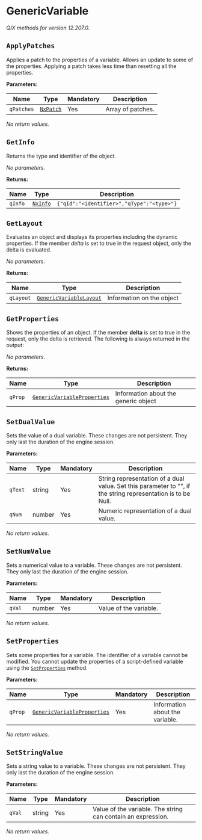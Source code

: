 
<!-- markdownlint-disable -->
<!-- proselint-disable -->
# GenericVariable

_QIX methods for version 12.207.0._

## `ApplyPatches`

Applies a patch to the properties of a variable. Allows an update to some of the properties.
Applying a patch takes less time than resetting all the properties.

**Parameters:**

| Name | Type | Mandatory | Description |
| ---- | ---- | --------- | ----------- |
| `qPatches` | [`NxPatch`](./definitions.md#nxpatch) | Yes | Array of patches. |

_No return values._

## `GetInfo`

Returns the type and identifier of the object.

_No parameters._

**Returns:**

| Name | Type | Description |
| ---- | ---- | ----------- |
| `qInfo` | [`NxInfo`](./definitions.md#nxinfo) | `{"qId":"<identifier>","qType":"<type>"}` |

## `GetLayout`

Evaluates an object and displays its properties including the dynamic properties.
If the member _delta_ is set to true in the request object, only the delta is evaluated.

_No parameters._

**Returns:**

| Name | Type | Description |
| ---- | ---- | ----------- |
| `qLayout` | [`GenericVariableLayout`](./definitions.md#genericvariablelayout) | Information on the object |

## `GetProperties`

Shows the properties of an object.
If the member **delta** is set to true in the request, only the delta is retrieved. 
The following is always returned in the output:

_No parameters._

**Returns:**

| Name | Type | Description |
| ---- | ---- | ----------- |
| `qProp` | [`GenericVariableProperties`](./definitions.md#genericvariableproperties) | Information about the generic object |

## `SetDualValue`

Sets the value of a dual variable.
These changes are not persistent. They only last the duration of the engine session.

**Parameters:**

| Name | Type | Mandatory | Description |
| ---- | ---- | --------- | ----------- |
| `qText` | string | Yes | String representation of a dual value. Set this parameter to "", if the string representation is to be Null. |
| `qNum` | number | Yes | Numeric representation of a dual value. |

_No return values._

## `SetNumValue`

Sets a numerical value to a variable.
These changes are not persistent. They only last the duration of the engine session.

**Parameters:**

| Name | Type | Mandatory | Description |
| ---- | ---- | --------- | ----------- |
| `qVal` | number | Yes | Value of the variable. |

_No return values._

## `SetProperties`

Sets some properties for a variable.
The identifier of a variable cannot be modified. You cannot update the properties of a script-defined variable using the [`SetProperties`](#setproperties) method. 

**Parameters:**

| Name | Type | Mandatory | Description |
| ---- | ---- | --------- | ----------- |
| `qProp` | [`GenericVariableProperties`](./definitions.md#genericvariableproperties) | Yes | Information about the variable. |

_No return values._

## `SetStringValue`

Sets a string value to a variable.
These changes are not persistent. They only last the duration of the engine session.

**Parameters:**

| Name | Type | Mandatory | Description |
| ---- | ---- | --------- | ----------- |
| `qVal` | string | Yes | Value of the variable. The string can contain an expression. |

_No return values._
